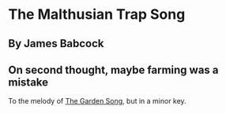 # The Malthusian Trap Song
## By James Babcock
## On second thought, maybe farming was a mistake

To the melody of [The Garden Song](../../Garden_Song/gen/), but in a minor key.
